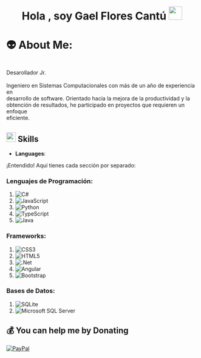 <h1 align="center"><b>Hola , soy Gael Flores Cantú </b><img src="https://media.giphy.com/media/hvRJCLFzcasrR4ia7z/giphy.gif" width="35"></h1>


# 👽 About Me:
<br>Desarollador Jr.<br><br>Ingeniero en Sistemas Computacionales con más de un año de experiencia en<br>desarrollo de software. Orientado hacia la mejora de la productividad y la<br>obtención de resultados, he participado en proyectos que requieren un enfoque<br>eficiente.

## <img src="https://media2.giphy.com/media/QssGEmpkyEOhBCb7e1/giphy.gif?cid=ecf05e47a0n3gi1bfqntqmob8g9aid1oyj2wr3ds3mg700bl&rid=giphy.gif" width ="25"><b> Skills</b>

- **Languages**:

¡Entendido! Aquí tienes cada sección por separado:

### Lenguajes de Programación:
1. ![C#](https://img.shields.io/badge/c%23-%23239120.svg?style=for-the-badge&logo=csharp&logoColor=white)
2. ![JavaScript](https://img.shields.io/badge/javascript-%23323330.svg?style=for-the-badge&logo=javascript&logoColor=%23F7DF1E)
3. ![Python](https://img.shields.io/badge/python-3670A0?style=for-the-badge&logo=python&logoColor=ffdd54)
4. ![TypeScript](https://img.shields.io/badge/typescript-%23007ACC.svg?style=for-the-badge&logo=typescript&logoColor=white)
5. ![Java](https://img.shields.io/badge/java-%23ED8B00.svg?style=for-the-badge&logo=openjdk&logoColor=white)

### Frameworks:
1. ![CSS3](https://img.shields.io/badge/css3-%231572B6.svg?style=for-the-badge&logo=css3&logoColor=white)
2. ![HTML5](https://img.shields.io/badge/html5-%23E34F26.svg?style=for-the-badge&logo=html5&logoColor=white)
3. ![.Net](https://img.shields.io/badge/.NET-5C2D91?style=for-the-badge&logo=.net&logoColor=white)
4. ![Angular](https://img.shields.io/badge/angular-%23DD0031.svg?style=for-the-badge&logo=angular&logoColor=white)
5. ![Bootstrap](https://img.shields.io/badge/bootstrap-%238511FA.svg?style=for-the-badge&logo=bootstrap&logoColor=white)

### Bases de Datos:
1. ![SQLite](https://img.shields.io/badge/sqlite-%2307405e.svg?style=for-the-badge&logo=sqlite&logoColor=white)
2. ![Microsoft SQL Server](https://img.shields.io/badge/Microsoft%20SQL%20Server-CC2927?style=for-the-badge&logo=microsoft%20sql%20server&logoColor=white)

  ## 💰 You can help me by Donating
  [![PayPal](https://img.shields.io/badge/PayPal-00457C?style=for-the-badge&logo=paypal&logoColor=white)](https://paypal.me/https://www.paypal.com/paypalme/GaelCantu) 

  
<!-- Proudly created with GPRM ( https://gprm.itsvg.in ) -->
